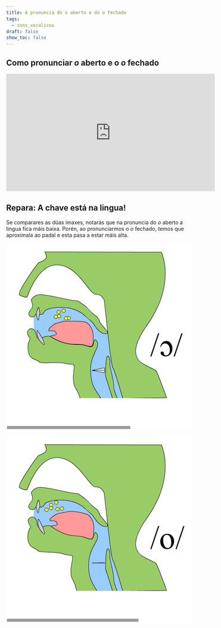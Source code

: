 ```yaml
---
title: A pronuncia do o aberto e do o fechado
tags:
  - sons_vocalicos
draft: false
show_toc: false
---
```

## Como pronunciar *o* aberto e o *o* fechado

<iframe width="560" height="315" src="https://www.youtube.com/embed/2AlQXbux11c?si=HhMFJtg0BmOjwhjn" title="YouTube video player" frameborder="0" allow="accelerometer; autoplay; clipboard-write; encrypted-media; gyroscope; picture-in-picture; web-share" allowfullscreen></iframe>

## Repara: A chave está na lingua!

Se comparares as dúas imaxes, notarás que na pronuncia do *o* aberto a lingua fica máis baixa. Porén, ao pronunciarmos o *o* fechado, temos que aproximala ao padal e esta pasa a estar máis alta. 

![](/img/o_aberto.jpg)

![](/img/o_fechado.jpg)